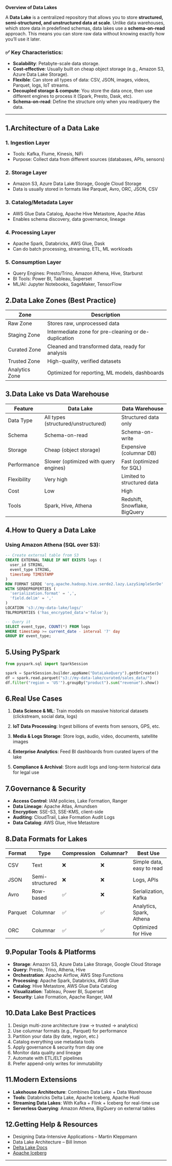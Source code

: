 **Overview of Data Lakes**  

A **Data Lake** is a centralized repository that allows you to store **structured, semi-structured, and unstructured data at scale**. Unlike data warehouses, which store data in predefined schemas, data lakes use a **schema-on-read** approach. This means you can store raw data without knowing exactly how you’ll use it later.

### ✅ Key Characteristics:
- **Scalability**: Petabyte-scale data storage.
- **Cost-effective**: Usually built on cheap object storage (e.g., Amazon S3, Azure Data Lake Storage).
- **Flexible**: Can store all types of data: CSV, JSON, images, videos, Parquet, logs, IoT streams.
- **Decoupled storage & compute**: You store the data once, then use different engines to process it (Spark, Presto, Dask, etc).
- **Schema-on-read**: Define the structure only when you read/query the data.

---

## 1.Architecture of a Data Lake

### 1. **Ingestion Layer**
- Tools: Kafka, Flume, Kinesis, NiFi
- Purpose: Collect data from different sources (databases, APIs, sensors)

### 2. **Storage Layer**
- Amazon S3, Azure Data Lake Storage, Google Cloud Storage
- Data is usually stored in formats like Parquet, Avro, ORC, JSON, CSV

### 3. **Catalog/Metadata Layer**
- AWS Glue Data Catalog, Apache Hive Metastore, Apache Atlas
- Enables schema discovery, data governance, lineage

### 4. **Processing Layer**
- Apache Spark, Databricks, AWS Glue, Dask
- Can do batch processing, streaming, ETL, ML workloads

### 5. **Consumption Layer**
- Query Engines: Presto/Trino, Amazon Athena, Hive, Starburst
- BI Tools: Power BI, Tableau, Superset
- ML/AI: Jupyter Notebooks, SageMaker, TensorFlow

## 2.Data Lake Zones (Best Practice)

| Zone           | Description                                         |
|----------------|-----------------------------------------------------|
| Raw Zone       | Stores raw, unprocessed data                        |
| Staging Zone   | Intermediate zone for pre-cleaning or de-duplication|
| Curated Zone   | Cleaned and transformed data, ready for analysis   |
| Trusted Zone   | High-quality, verified datasets                     |
| Analytics Zone | Optimized for reporting, ML models, dashboards      |


## 3.Data Lake vs Data Warehouse

| Feature         | Data Lake                         | Data Warehouse                     |
|----------------|-----------------------------------|------------------------------------|
| Data Type       | All types (structured/unstructured) | Structured data only               |
| Schema          | Schema-on-read                    | Schema-on-write                    |
| Storage         | Cheap (object storage)            | Expensive (columnar DB)            |
| Performance     | Slower (optimized with query engines) | Fast (optimized for SQL)         |
| Flexibility     | Very high                         | Limited to structured data         |
| Cost            | Low                               | High                               |
| Tools           | Spark, Hive, Athena               | Redshift, Snowflake, BigQuery      |


## 4.How to Query a Data Lake

### Using Amazon Athena (SQL over S3):
```sql
-- Create external table from S3
CREATE EXTERNAL TABLE IF NOT EXISTS logs (
  user_id STRING,
  event_type STRING,
  timestamp TIMESTAMP
)
ROW FORMAT SERDE 'org.apache.hadoop.hive.serde2.lazy.LazySimpleSerDe'
WITH SERDEPROPERTIES (
  'serialization.format' = ',',
  'field.delim' = ','
)
LOCATION 's3://my-data-lake/logs/'
TBLPROPERTIES ('has_encrypted_data'='false');

-- Query it
SELECT event_type, COUNT(*) FROM logs
WHERE timestamp >= current_date - interval '7' day
GROUP BY event_type;
```

## 5.Using PySpark

```python
from pyspark.sql import SparkSession

spark = SparkSession.builder.appName("DataLakeQuery").getOrCreate()
df = spark.read.parquet("s3://my-data-lake/curated/sales_data/")
df.filter("region = 'US'").groupBy("product").sum("revenue").show()
```

## 6.Real Use Cases

1. **Data Science & ML**:
Train models on massive historical datasets (clickstream, social data, logs)

2. **IoT Data Processing**:
Ingest billions of events from sensors, GPS, etc.

3. **Media & Logs Storage**:
Store logs, audio, video, documents, satellite images

4. **Enterprise Analytics**:
Feed BI dashboards from curated layers of the lake

5. **Compliance & Archival**:
Store audit logs and long-term historical data for legal use

## 7.Governance & Security

- **Access Control**: IAM policies, Lake Formation, Ranger
- **Data Lineage**: Apache Atlas, Amundsen
- **Encryption**: SSE-S3, SSE-KMS, client-side
- **Auditing**: CloudTrail, Lake Formation Audit Logs
- **Data Catalog**: AWS Glue, Hive Metastore

## 8.Data Formats for Lakes

| Format  | Type            | Compression | Columnar? | Best Use                  |
| ------- | --------------- | ----------- | --------- | ------------------------- |
| CSV     | Text            | ❌           | ❌         | Simple data, easy to read |
| JSON    | Semi-structured | ❌           | ❌         | Logs, APIs                |
| Avro    | Row-based       | ✅           | ❌         | Serialization, Kafka      |
| Parquet | Columnar        | ✅           | ✅         | Analytics, Spark, Athena  |
| ORC     | Columnar        | ✅           | ✅         | Optimized for Hive        |

## 9.Popular Tools & Platforms

- **Storage**: Amazon S3, Azure Data Lake Storage, Google Cloud Storage
- **Query**: Presto, Trino, Athena, Hive
- **Orchestration**: Apache Airflow, AWS Step Functions
- **Processing**: Apache Spark, Databricks, AWS Glue
- **Catalog**: Hive Metastore, AWS Glue Data Catalog
- **Visualization**: Tableau, Power BI, Superset
- **Security**: Lake Formation, Apache Ranger, IAM

## 10.Data Lake Best Practices

1. Design multi-zone architecture (raw → trusted → analytics)
2. Use columnar formats (e.g., Parquet) for performance
3. Partition your data (by date, region, etc.)
4. Catalog everything use metadata tools
5. Apply governance & security from day one
6. Monitor data quality and lineage
7. Automate with ETL/ELT pipelines
8. Prefer append-only writes for immutability

## 11.Modern Extensions

- **Lakehouse Architecture**: Combines Data Lake + Data Warehouse
- **Tools**: Databricks Delta Lake, Apache Iceberg, Apache Hudi
- **Streaming Data Lakes**: With Kafka + Flink + Iceberg for real-time use
- **Serverless Querying**: Amazon Athena, BigQuery on external tables

## 12.Getting Help & Resources

- Designing Data-Intensive Applications – Martin Kleppmann
- Data Lake Architecture – Bill Inmon
- [Delta Lake Docs](https://docs.delta.io/latest/index.html)
- [Apache Iceberg](https://iceberg.apache.org/)

---